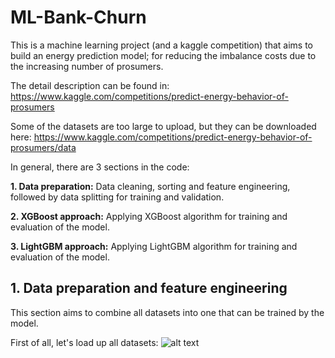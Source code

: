 # ML-Bank-Churn
This is a machine learning project (and a kaggle competition) that aims to build an energy prediction model; for reducing the imbalance costs due to the increasing number of prosumers.

The detail description can be found in:
https://www.kaggle.com/competitions/predict-energy-behavior-of-prosumers

Some of the datasets are too large to upload, but they can be downloaded here:
https://www.kaggle.com/competitions/predict-energy-behavior-of-prosumers/data

In general, there are 3 sections in the code:

**1. Data preparation:**
   Data cleaning, sorting and feature engineering, followed by data splitting for training and validation.
   
**2. XGBoost approach:**
   Applying XGBoost algorithm for training and evaluation of the model.
   
**3. LightGBM approach:**
   Applying LightGBM algorithm for training and evaluation of the model.

## 1. Data preparation and feature engineering
This section aims to combine all datasets into one that can be trained by the model.

First of all, let's load up all datasets:
![alt text](images/load_data.png)
